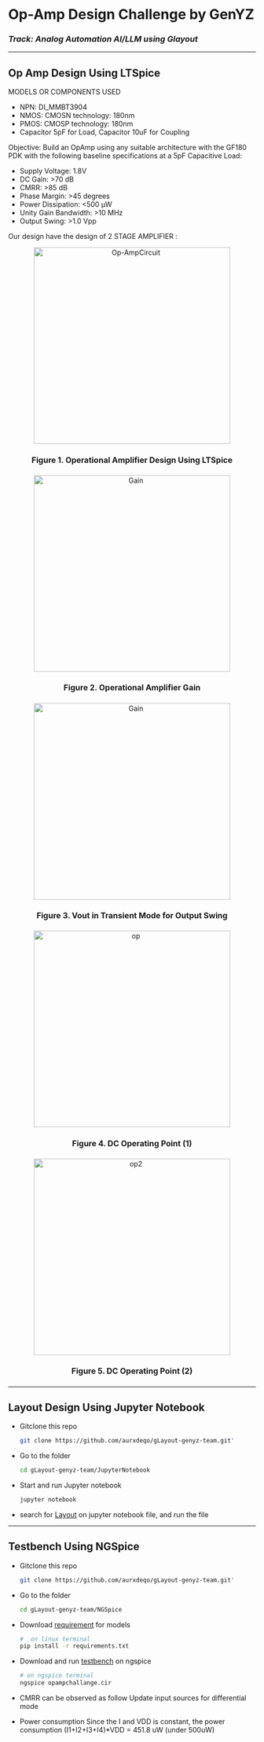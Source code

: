 # Op-Amp Design Challenge by GenYZ
### *Track: Analog Automation AI/LLM using Glayout*
----
## Op Amp Design Using LTSpice
MODELS OR COMPONENTS USED
- NPN: DI_MMBT3904
- NMOS: CMOSN technology: 180nm
- PMOS: CMOSP technology: 180nm
- Capacitor 5pF for Load, Capacitor 10uF for Coupling

Objective:
Build an OpAmp using any suitable architecture with the GF180 PDK with the following baseline specifications at a 5pF Capacitive Load:
- Supply Voltage: 1.8V
- DC Gain: >70 dB
- CMRR: >85 dB
- Phase Margin: >45 degrees
- Power Dissipation: <500 µW
- Unity Gain Bandwidth: >10 MHz
- Output Swing: >1.0 Vpp

Our design have the design of 2 STAGE AMPLIFIER :
<p align="center">
  <img src="images/Op-AmpCircuit.png" alt="Op-AmpCircuit" width="400"/>
</p>
<h4 align="center" style="font-size:16px;">Figure 1. Operational Amplifier Design Using LTSpice</h4>

<p align="center">
  <img src="images/Gain.png" alt="Gain" width="400"/>
</p>
<h4 align="center" style="font-size:16px;">Figure 2. Operational Amplifier Gain</h4>

<p align="center">
  <img src="images/Gain.png" alt="Gain" width="400"/>
</p>
<h4 align="center" style="font-size:16px;">Figure 3. Vout in Transient Mode for Output Swing</h4>

<p align="center">
  <img src="images/op.png" alt="op" width="400"/>
</p>
<h4 align="center" style="font-size:16px;">Figure 4. DC Operating Point (1)</h4>

<p align="center">
  <img src="images/op2.png" alt="op2" width="400"/>
</p>
<h4 align="center" style="font-size:16px;">Figure 5. DC Operating Point (2)</h4>

---
## Layout Design Using Jupyter Notebook

- Gitclone this repo
  ```bash
  git clone https://github.com/aurxdeqo/gLayout-genyz-team.git'
- Go to the folder
  ```bash
  cd gLayout-genyz-team/JupyterNotebook
- Start and run Jupyter notebook
  ```bash
  jupyter notebook
- search for [Layout](JupyterNotebook/Layout.ipynb) on jupyter notebook file, and run the file

---
## Testbench Using NGSpice
- Gitclone this repo
  ```bash
  git clone https://github.com/aurxdeqo/gLayout-genyz-team.git'
  
- Go to the folder
  ```bash
  cd gLayout-genyz-team/NGSpice
  
- Download [requirement](NGSpice/requirement.txt) for models
  ```bash
  #  on linux terminal
  pip install -r requirements.txt
  
- Download and run [testbench](NGSpice/testbench.cir) on ngspice
  ```bash
  # on ngspice terminal
  ngspice opampchallange.cir

- CMRR can be observed as follow
  Update input sources for differential mode


- Power consumption
  Since the I and VDD is constant, the power consumption (I1+I2+I3+I4)*VDD = 451.8 uW (under 500uW)
  
